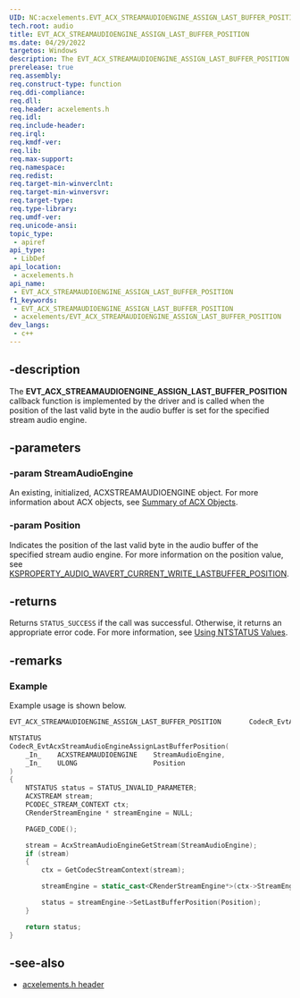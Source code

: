 ```yaml
---
UID: NC:acxelements.EVT_ACX_STREAMAUDIOENGINE_ASSIGN_LAST_BUFFER_POSITION
tech.root: audio 
title: EVT_ACX_STREAMAUDIOENGINE_ASSIGN_LAST_BUFFER_POSITION
ms.date: 04/29/2022
targetos: Windows
description: The EVT_ACX_STREAMAUDIOENGINE_ASSIGN_LAST_BUFFER_POSITION callback function is implemented by the driver and is called when the position of the last valid byte in the audio buffer is set for the specified stream audio engine. 
prerelease: true
req.assembly: 
req.construct-type: function
req.ddi-compliance: 
req.dll: 
req.header: acxelements.h
req.idl: 
req.include-header: 
req.irql: 
req.kmdf-ver: 
req.lib: 
req.max-support: 
req.namespace: 
req.redist: 
req.target-min-winverclnt: 
req.target-min-winversvr: 
req.target-type: 
req.type-library: 
req.umdf-ver: 
req.unicode-ansi: 
topic_type:
 - apiref
api_type:
 - LibDef
api_location:
 - acxelements.h
api_name:
 - EVT_ACX_STREAMAUDIOENGINE_ASSIGN_LAST_BUFFER_POSITION
f1_keywords:
 - EVT_ACX_STREAMAUDIOENGINE_ASSIGN_LAST_BUFFER_POSITION
 - acxelements/EVT_ACX_STREAMAUDIOENGINE_ASSIGN_LAST_BUFFER_POSITION
dev_langs:
 - c++
---
```


## -description

The **EVT_ACX_STREAMAUDIOENGINE_ASSIGN_LAST_BUFFER_POSITION** callback function is implemented by the driver and is called when the position of the last valid byte in the audio buffer is set for the specified stream audio engine.

## -parameters

### -param StreamAudioEngine

An existing, initialized, ACXSTREAMAUDIOENGINE object. For more information about ACX objects, see [Summary of ACX Objects](/windows-hardware/drivers/audio/acx-summary-of-objects).

### -param Position

Indicates the position of the last valid byte in the audio buffer of the specified stream audio engine. For more information on the position value, see [KSPROPERTY_AUDIO_WAVERT_CURRENT_WRITE_LASTBUFFER_POSITION](/windows-hardware/drivers/audio/ksproperty-audio-wavert-current-write-lastbuffer-position).

## -returns

Returns `STATUS_SUCCESS` if the call was successful. Otherwise, it returns an appropriate error code. For more information, see [Using NTSTATUS Values](/windows-hardware/drivers/kernel/using-ntstatus-values).

## -remarks

### Example

Example usage is shown below.

```cpp
EVT_ACX_STREAMAUDIOENGINE_ASSIGN_LAST_BUFFER_POSITION       CodecR_EvtAcxStreamAudioEngineAssignLastBufferPosition;

NTSTATUS
CodecR_EvtAcxStreamAudioEngineAssignLastBufferPosition(
    _In_    ACXSTREAMAUDIOENGINE    StreamAudioEngine,
    _In_    ULONG                   Position
)
{
    NTSTATUS status = STATUS_INVALID_PARAMETER;
    ACXSTREAM stream;
    PCODEC_STREAM_CONTEXT ctx;
    CRenderStreamEngine * streamEngine = NULL;

    PAGED_CODE();

    stream = AcxStreamAudioEngineGetStream(StreamAudioEngine);
    if (stream)
    {
        ctx = GetCodecStreamContext(stream);

        streamEngine = static_cast<CRenderStreamEngine*>(ctx->StreamEngine);

        status = streamEngine->SetLastBufferPosition(Position);
    }

    return status;
}
```

## -see-also

- [acxelements.h header](index.md)


